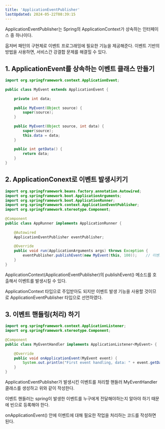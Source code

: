 ```yaml
---
title: 'ApplicationEventPublisher'
lastUpdated: 2024-05-22T08:39:15
---
```


ApplicationEventPublisher는 Spring의 ApplicationContext가 상속하는 인터페이스 중 하나이다.

옵저버 패턴의 구현체로 이벤트 프로그래밍에 필요한 기능을 제공해준다. 이벤트 기반의 방법을 사용하면, 서비스간 강결합 문제를 해결힐 수 있다.

## 1. ApplicationEvent를 상속하는 이벤트 클래스 만들기

```java
import org.springframework.context.ApplicationEvent;
 
public class MyEvent extends ApplicationEvent {
 
    private int data;
 
    public MyEvent(Object source) {
        super(source);
    }
 
    public MyEvent(Object source, int data) {
        super(source);
        this.data = data;
    }
 
    public int getData() {
        return data;
    }
}
```

## 2. ApplicationConext로 이벤트 발생시키기

```java
import org.springframework.beans.factory.annotation.Autowired;
import org.springframework.boot.ApplicationArguments;
import org.springframework.boot.ApplicationRunner;
import org.springframework.context.ApplicationEventPublisher;
import org.springframework.stereotype.Component;
 
@Component
public class AppRunner implements ApplicationRunner {
 
    @Autowired
    ApplicationEventPublisher eventPublisher;
 
    @Override
    public void run(ApplicationArguments args) throws Exception {
        eventPublisher.publishEvent(new MyEvent(this, 100));    // 이벤트 발생시키기
    }
}
```

ApplicationContext(ApplicationEventPublisher)의 publishEvent() 메소드를 호출해서 이벤트를 발생시킬 수 있다.

ApplicationContext 타입으로 주입받아도 되지만 이벤트 발생 기능을 사용할 것이므로 ApplicationEventPublisher 타입으로 선언하였다.

## 3. 이벤트 핸들링(처리) 하기

```java
import org.springframework.context.ApplicationListener;
import org.springframework.stereotype.Component;
 
@Component
public class MyEventHandler implements ApplicationListener<MyEvent> {
    
    @Override
    public void onApplicationEvent(MyEvent event) {
        System.out.println("First event handling, data: " + event.getData());
    }
}
```

ApplicationEventPublisher가 발생시킨 이벤트를 처리할 핸들러 MyEventHandler 클래스를 생성하고 위와 같이 작성한다.

이벤트 핸들러는 spring이 발생한 이벤트를 누구에게 전달해야하는지 알아야 하기 때문에 빈으로 등록해야 한다.

onApplicationEvent() 안에 이벤트에 대해 필요한 작업을 처리하는 코드를 작성하면 된다.